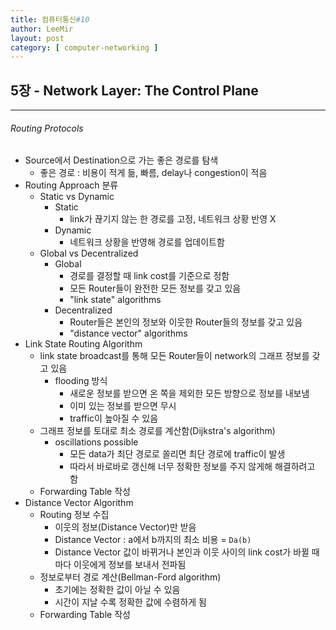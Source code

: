 ```yaml
---
title: 컴퓨터통신#10
author: LeeMir
layout: post
category: [ computer-networking ]
---
```


## 5장 - Network Layer: The Control Plane

- - -

###### Routing Protocols

- Source에서 Destination으로 가는 좋은 경로를 탐색
  - 좋은 경로 : 비용이 적게 듦, 빠름, delay나 congestion이 적음
- Routing Approach 분류
  - Static vs Dynamic
    - Static
      - link가 끊기지 않는 한 경로를 고정, 네트워크 상황 반영 X
    - Dynamic
      - 네트워크 상황을 반영해 경로를 업데이트함
  - Global vs Decentralized
    - Global
      - 경로를 결정할 때 link cost를 기준으로 정함
      - 모든 Router들이 완전한 모든 정보를 갖고 있음
      - "link state" algorithms
    - Decentralized
      - Router들은 본인의 정보와 이웃한 Router들의 정보를 갖고 있음
      - "distance vector" algorithms
- Link State Routing Algorithm
  - link state broadcast를 통해 모든 Router들이 network의 그래프 정보를 갖고 있음
    - flooding 방식
      - 새로운 정보를 받으면 온 쪽을 제외한 모든 방향으로 정보를 내보냄
      - 이미 있는 정보를 받으면 무시
      - traffic이 높아질 수 있음
  - 그래프 정보를 토대로 최소 경로를 계산함(Dijkstra's algorithm)
    - oscillations possible
      - 모든 data가 최단 경로로 쏠리면 최단 경로에 traffic이 발생
      - 따라서 바로바로 갱신해 너무 정확한 정보를 주지 않게해 해결하려고 함
  - Forwarding Table 작성
- Distance Vector Algorithm
  - Routing 정보 수집
    - 이웃의 정보(Distance Vector)만 받음
    - Distance Vector : a에서 b까지의 최소 비용 = `Da(b)`
    - Distance Vector 값이 바뀌거나 본인과 이웃 사이의 link cost가 바뀔 때마다 이웃에게 정보를 보내서 전파됨
  - 정보로부터 경로 계산(Bellman-Ford algorithm)
    - 초기에는 정확한 값이 아닐 수 있음
    - 시간이 지날 수록 정확한 값에 수렴하게 됨
  - Forwarding Table 작성

